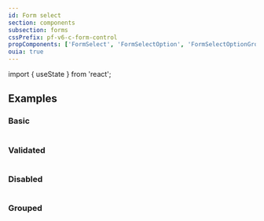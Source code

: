 ```yaml
---
id: Form select
section: components
subsection: forms
cssPrefix: pf-v6-c-form-control
propComponents: ['FormSelect', 'FormSelectOption', 'FormSelectOptionGroup']
ouia: true
---
```

import { useState } from 'react';

## Examples

### Basic

```ts file='./FormSelectBasic.tsx'

```

### Validated

```ts file='./FormSelectValidated.tsx'

```

### Disabled

```ts file='./FormSelectDisabled.tsx'

```

### Grouped

```ts file='./FormSelectGrouped.tsx'

```
